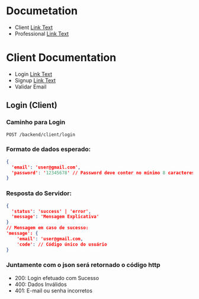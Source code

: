 # Documetation
- Client [Link Text](#client-documentation)
- Professional [Link Text](#professional-documentation)

# Client Documentation
- Login [Link Text](#login-(client))
- Signup [Link Text](#signup-(client))
- Validar Email

## Login (Client)

### Caminho para Login
```http
POST /backend/client/login
```

### Formato de dados esperado:
```json
{
  'email': 'user@gmail.com',
  'password': '12345678' // Password deve conter no mínimo 8 caracteres
}
```

### Resposta do Servidor:
```json
{
  'status': 'success' | 'error',
  'message': 'Mensagem Explicativa'
}
// Mensagem em caso de sucesso:
'message': {
    'email': 'user@gmail.com,
    'code': // Código único do usuário
}
```
### Juntamente com o json será retornado o código http
- 200: Login efetuado com Sucesso
- 400: Dados Inválidos
- 401: E-mail ou senha incorretos
